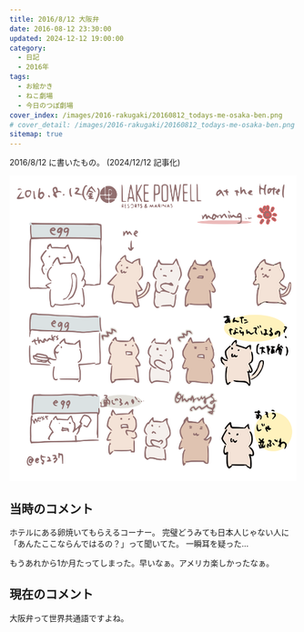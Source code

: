```yaml
---
title: 2016/8/12 大阪弁
date: 2016-08-12 23:30:00
updated: 2024-12-12 19:00:00
category:
  - 日記
  - 2016年
tags:
  - お絵かき
  - ねこ劇場
  - 今日のつぽ劇場
cover_index: /images/2016-rakugaki/20160812_todays-me-osaka-ben.png
# cover_detail: /images/2016-rakugaki/20160812_todays-me-osaka-ben.png
sitemap: true
---
```


2016/8/12 に書いたもの。 (2024/12/12 記事化)

![](/images/2016-rakugaki/20160812_todays-me-osaka-ben.png)

当時のコメント
---
ホテルにある卵焼いてもらえるコーナー。
完璧どうみても日本人じゃない人に「あんたここならんではるの？」って聞いてた。
一瞬耳を疑った…

もうあれから1か月たってしまった。早いなぁ。アメリカ楽しかったなぁ。


現在のコメント
---
大阪弁って世界共通語ですよね。


